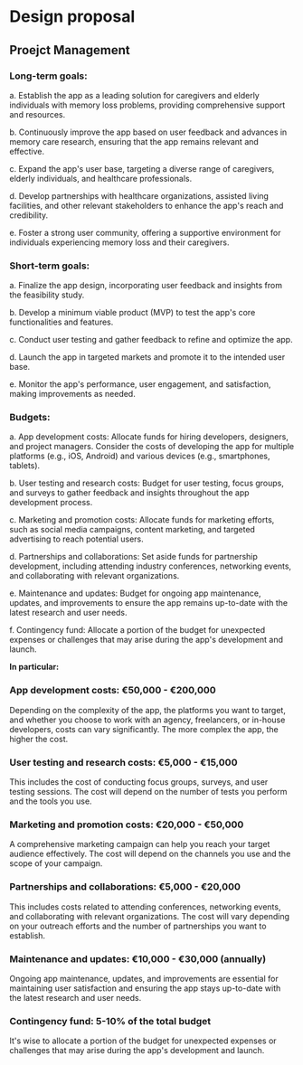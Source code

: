 # Design proposal

## Proejct Management

### Long-term goals:

a. Establish the app as a leading solution for caregivers and elderly individuals with memory loss problems, providing comprehensive support and resources.

b. Continuously improve the app based on user feedback and advances in memory care research, ensuring that the app remains relevant and effective.

c. Expand the app's user base, targeting a diverse range of caregivers, elderly individuals, and healthcare professionals.

d. Develop partnerships with healthcare organizations, assisted living facilities, and other relevant stakeholders to enhance the app's reach and credibility.

e. Foster a strong user community, offering a supportive environment for individuals experiencing memory loss and their caregivers.


### Short-term goals:

a. Finalize the app design, incorporating user feedback and insights from the feasibility study.

b. Develop a minimum viable product (MVP) to test the app's core functionalities and features.

c. Conduct user testing and gather feedback to refine and optimize the app.

d. Launch the app in targeted markets and promote it to the intended user base.

e. Monitor the app's performance, user engagement, and satisfaction, making improvements as needed.


### Budgets:

a. App development costs: Allocate funds for hiring developers, designers, and project managers. Consider the costs of developing the app for multiple platforms (e.g., iOS, Android) and various devices (e.g., smartphones, tablets).

b. User testing and research costs: Budget for user testing, focus groups, and surveys to gather feedback and insights throughout the app development process.

c. Marketing and promotion costs: Allocate funds for marketing efforts, such as social media campaigns, content marketing, and targeted advertising to reach potential users.

d. Partnerships and collaborations: Set aside funds for partnership development, including attending industry conferences, networking events, and collaborating with relevant organizations.

e. Maintenance and updates: Budget for ongoing app maintenance, updates, and improvements to ensure the app remains up-to-date with the latest research and user needs.

f. Contingency fund: Allocate a portion of the budget for unexpected expenses or challenges that may arise during the app's development and launch.

**In particular:**

### App development costs: €50,000 - €200,000
Depending on the complexity of the app, the platforms you want to target, and whether you choose to work with an agency, freelancers, or in-house developers, costs can vary significantly. The more complex the app, the higher the cost.
### User testing and research costs: €5,000 - €15,000
This includes the cost of conducting focus groups, surveys, and user testing sessions. The cost will depend on the number of tests you perform and the tools you use.
### Marketing and promotion costs: €20,000 - €50,000
A comprehensive marketing campaign can help you reach your target audience effectively. The cost will depend on the channels you use and the scope of your campaign.
### Partnerships and collaborations: €5,000 - €20,000
This includes costs related to attending conferences, networking events, and collaborating with relevant organizations. The cost will vary depending on your outreach efforts and the number of partnerships you want to establish.
### Maintenance and updates: €10,000 - €30,000 (annually)
Ongoing app maintenance, updates, and improvements are essential for maintaining user satisfaction and ensuring the app stays up-to-date with the latest research and user needs.
### Contingency fund: 5-10% of the total budget
It's wise to allocate a portion of the budget for unexpected expenses or challenges that may arise during the app's development and launch.
